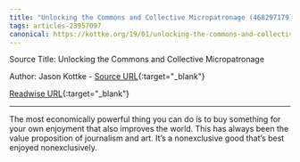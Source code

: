 ```yaml
---
title: "Unlocking the Commons and Collective Micropatronage (468297179)"
tags: articles-23957097
canonical: https://kottke.org/19/01/unlocking-the-commons-and-collective-micropatronage
---
```


Source Title: Unlocking the Commons and Collective Micropatronage

Author: Jason Kottke - [Source URL](https://kottke.org/19/01/unlocking-the-commons-and-collective-micropatronage){:target="_blank"}

[Readwise URL](https://readwise.io/open/468297179){:target="_blank"}

---

The most economically powerful thing you can do is to buy something for your own enjoyment that also improves the world. This has always been the value proposition of journalism and art. It’s a nonexclusive good that’s best enjoyed nonexclusively.
